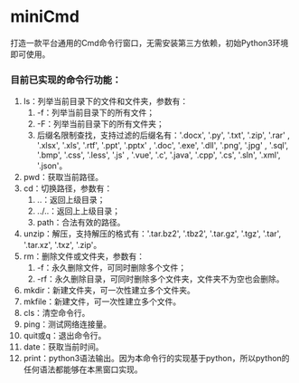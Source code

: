 # miniCmd
 打造一款平台通用的Cmd命令行窗口，无需安装第三方依赖，初始Python3环境即可使用。
<h3>目前已实现的命令行功能：</h3>
<ol>
    <li>
        ls：列举当前目录下的文件和文件夹，参数有：
        <ol>
            <li>-f：列举当前目录下的所有文件；</li>
            <li>-F：列举当前目录下的所有文件夹；</li>
            <li>后缀名限制查找，支持过滤的后缀名有：'.docx', '.py', '.txt', '.zip', '.rar' , '.xlsx', '.xls', '.rtf', '.ppt', '.pptx' , '.doc', '.exe', '.dll', '.png', '.jpg' , '.sql', '.bmp', '.css', '.less', '.js' , '.vue', '.c', '.java', '.cpp', '.cs', '.sln', '.xml', '.json'。</li>
        </ol>
    </li>
    <li>pwd：获取当前路径。</li>
    <li>
        cd：切换路径，参数有：
        <ol>
            <li>..：返回上级目录；</li>
            <li>../..：返回上上级目录；</li>
            <li>path：合法有效的路径。</li>
        </ol>
    </li>
    <li>unzip：解压，支持解压的格式有：'.tar.bz2', '.tbz2', '.tar.gz', '.tgz', '.tar', '.tar.xz', '.txz', '.zip'。</li>
    <li>
        rm：删除文件或文件夹，参数有：
        <ol>
            <li>-f：永久删除文件，可同时删除多个文件；</li>
            <li>-rf：永久删除目录，可同时删除多个文件夹，文件夹不为空也会删除。</li>
        </ol>
    </li>
    <li>mkdir：新建文件夹，可一次性建立多个文件夹。</li>
    <li>mkfile：新建文件，可一次性建立多个文件。</li>
    <li>cls：清空命令行。</li>
    <li>ping：测试网络连接量。</li>
    <li>quit或q：退出命令行。</li>
    <li>date：获取当前时间。</li>
    <li>print：python3语法输出。因为本命令行的实现基于python，所以python的任何语法都能够在本黑窗口实现。</li>
</ol>
